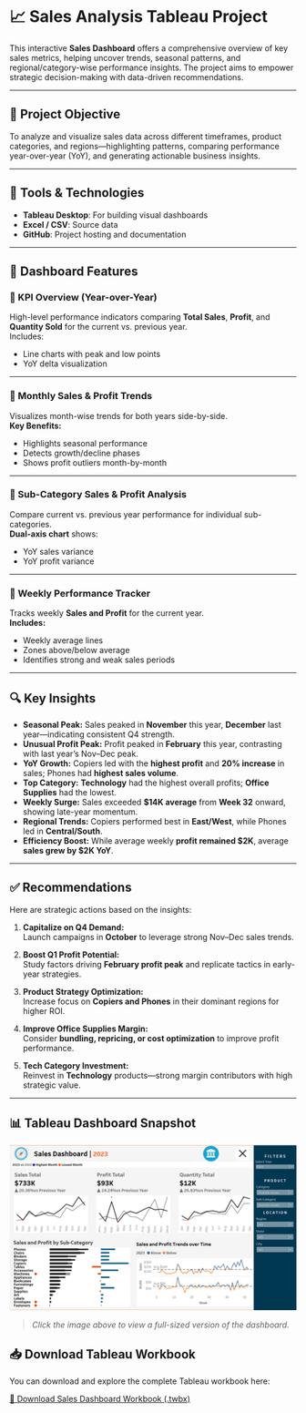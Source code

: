 # 📈 Sales Analysis Tableau Project

This interactive **Sales Dashboard** offers a comprehensive overview of key sales metrics, helping uncover trends, seasonal patterns, and regional/category-wise performance insights. The project aims to empower strategic decision-making with data-driven recommendations.

---

## 🎯 Project Objective

To analyze and visualize sales data across different timeframes, product categories, and regions—highlighting patterns, comparing performance year-over-year (YoY), and generating actionable business insights.

---

## 🧰 Tools & Technologies

- **Tableau Desktop**: For building visual dashboards  
- **Excel / CSV**: Source data  
- **GitHub**: Project hosting and documentation

---

## 📌 Dashboard Features

### 🔹  KPI Overview (Year-over-Year)
High-level performance indicators comparing **Total Sales**, **Profit**, and **Quantity Sold** for the current vs. previous year.  
Includes:
- Line charts with peak and low points
- YoY delta visualization

---

### 🔹  Monthly Sales & Profit Trends
Visualizes month-wise trends for both years side-by-side.  
**Key Benefits:**
- Highlights seasonal performance
- Detects growth/decline phases
- Shows profit outliers month-by-month

---

### 🔹  Sub-Category Sales & Profit Analysis
Compare current vs. previous year performance for individual sub-categories.  
**Dual-axis chart** shows:
- YoY sales variance
- YoY profit variance

---

### 🔹  Weekly Performance Tracker
Tracks weekly **Sales and Profit** for the current year.  
**Includes:**
- Weekly average lines
- Zones above/below average
- Identifies strong and weak sales periods

---

## 🔍 Key Insights

- **Seasonal Peak:** Sales peaked in **November** this year, **December** last year—indicating consistent Q4 strength.
- **Unusual Profit Peak:** Profit peaked in **February** this year, contrasting with last year’s Nov–Dec peak.
- **YoY Growth:** Copiers led with the **highest profit** and **20% increase** in sales; Phones had **highest sales volume**.
- **Top Category:** **Technology** had the highest overall profits; **Office Supplies** had the lowest.
- **Weekly Surge:** Sales exceeded **$14K average** from **Week 32** onward, showing late-year momentum.
- **Regional Trends:** Copiers performed best in **East/West**, while Phones led in **Central/South**.
- **Efficiency Boost:** While average weekly **profit remained $2K**, average **sales grew by $2K YoY**.

---

## ✅ Recommendations

Here are strategic actions based on the insights:

1. **Capitalize on Q4 Demand:**  
   Launch campaigns in **October** to leverage strong Nov–Dec sales trends.

2. **Boost Q1 Profit Potential:**  
   Study factors driving **February profit peak** and replicate tactics in early-year strategies.

3. **Product Strategy Optimization:**  
   Increase focus on **Copiers and Phones** in their dominant regions for higher ROI.

4. **Improve Office Supplies Margin:**  
   Consider **bundling, repricing, or cost optimization** to improve profit performance.

5. **Tech Category Investment:**  
   Reinvest in **Technology** products—strong margin contributors with high strategic value.

---

## 📊 Tableau Dashboard Snapshot

![Tableau Dashboard](https://github.com/ISHA301/Sales-Dashboard-Tableau-Project/blob/main/Tableau%20Sales%20Dashboard.png?raw=true)

> _Click the image above to view a full-sized version of the dashboard._

## 📥 Download Tableau Workbook

You can download and explore the complete Tableau workbook here:

[📁 Download Sales Dashboard Workbook (.twbx)](https://github.com/ISHA301/Sales-Dashboard-Tableau-Project/raw/main/Sales%20Dashboard.twbx)




